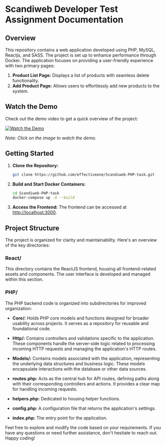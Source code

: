 # Scandiweb Developer Test Assignment Documentation

## Overview

This repository contains a web application developed using PHP, MySQL, Reactjs, and SASS. The project is set up to enhance performance through Docker. The application focuses on providing a user-friendly experience with two primary pages:

1.  **Product List Page:** Displays a list of products with seamless delete functionality.
2.  **Add Product Page:** Allows users to effortlessly add new products to the system.

## Watch the Demo

Check out the demo video to get a quick overview of the project:

[![Watch the Demo](https://example.com/demo_thumbnail.png)](Assets/show.mp4)

_Note: Click on the image to watch the demo._

## Getting Started

1. **Clone the Repository:**

   ```bash
   git clone https://github.com/effectiveone/Scandiweb-PHP-task.git
   ```

2. **Build and Start Docker Containers:**

   ```bash
   cd Scandiweb-PHP-task
   docker-compose up -d --build
   ```

3. **Access the Frontend:**
   The frontend can be accessed at [http://localhost:3000](http://localhost:3000).

## Project Structure

The project is organized for clarity and maintainability. Here's an overview of the key directories:

### React/

This directory contains the ReactJS frontend, housing all frontend-related assets and components. The user interface is developed and managed within this section.

### PHP/

The PHP backend code is organized into subdirectories for improved organization:

- **Core/:** Holds PHP core models and functions designed for broader usability across projects. It serves as a repository for reusable and foundational code.

- **Http/:** Contains controllers and validations specific to the application. These components handle the server-side logic related to processing incoming HTTP requests and managing the application's HTTP routes.

- **Models/:** Contains models associated with the application, representing the underlying data structures and business logic. These models encapsulate interactions with the database or other data sources.

- **routes.php:** Acts as the central hub for API routes, defining paths along with their corresponding controllers and actions. It provides a clear map for handling incoming requests.

- **helpers.php:** Dedicated to housing helper functions.

- **config.php:** A configuration file that returns the application's settings.

- **index.php:** The entry point for the application.

Feel free to explore and modify the code based on your requirements. If you have any questions or need further assistance, don't hesitate to reach out. Happy coding!
